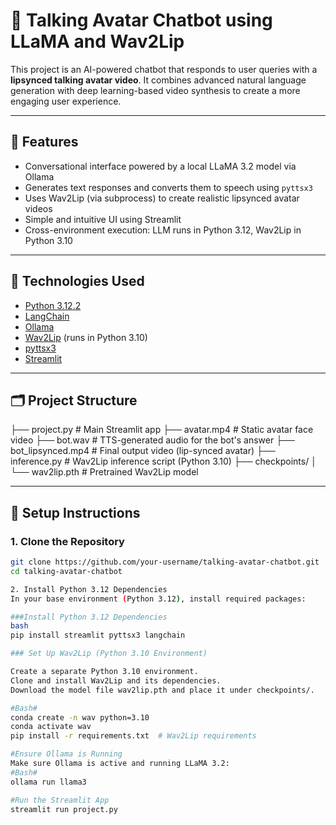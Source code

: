 # 🧠 Talking Avatar Chatbot using LLaMA and Wav2Lip

This project is an AI-powered chatbot that responds to user queries with a **lipsynced talking avatar video**. It combines advanced natural language generation with deep learning-based video synthesis to create a more engaging user experience.

---

## 🚀 Features

- Conversational interface powered by a local LLaMA 3.2 model via Ollama
- Generates text responses and converts them to speech using `pyttsx3`
- Uses Wav2Lip (via subprocess) to create realistic lipsynced avatar videos
- Simple and intuitive UI using Streamlit
- Cross-environment execution: LLM runs in Python 3.12, Wav2Lip in Python 3.10

---

## 🧰 Technologies Used

- [Python 3.12.2](https://www.python.org/)
- [LangChain](https://python.langchain.com/)
- [Ollama](https://ollama.com/)
- [Wav2Lip](https://github.com/Rudrabha/Wav2Lip) (runs in Python 3.10)
- [pyttsx3](https://pypi.org/project/pyttsx3/)
- [Streamlit](https://streamlit.io/)

---

## 🗂️ Project Structure

├── project.py # Main Streamlit app
├── avatar.mp4 # Static avatar face video
├── bot.wav # TTS-generated audio for the bot's answer
├── bot_lipsynced.mp4 # Final output video (lip-synced avatar)
├── inference.py # Wav2Lip inference script (Python 3.10)
├── checkpoints/
│ └── wav2lip.pth # Pretrained Wav2Lip model



---

## 🔧 Setup Instructions

### 1. Clone the Repository
```bash
git clone https://github.com/your-username/talking-avatar-chatbot.git
cd talking-avatar-chatbot

2. Install Python 3.12 Dependencies
In your base environment (Python 3.12), install required packages:

###Install Python 3.12 Dependencies
bash
pip install streamlit pyttsx3 langchain

### Set Up Wav2Lip (Python 3.10 Environment)

Create a separate Python 3.10 environment.
Clone and install Wav2Lip and its dependencies.
Download the model file wav2lip.pth and place it under checkpoints/.

#Bash#
conda create -n wav python=3.10
conda activate wav
pip install -r requirements.txt  # Wav2Lip requirements

#Ensure Ollama is Running
Make sure Ollama is active and running LLaMA 3.2:
#Bash#
ollama run llama3

#Run the Streamlit App
streamlit run project.py







